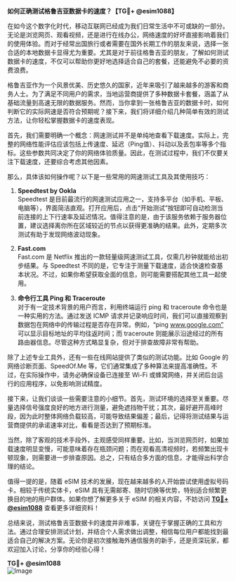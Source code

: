 **如何正确测试格鲁吉亚数据卡的速度？【TG💪+ @esim1088】**

在如今这个数字化时代，移动互联网已经成为我们日常生活中不可或缺的一部分。无论是浏览网页、观看视频，还是进行在线办公，网络速度的好坏直接影响着我们的使用体验。而对于经常出国旅行或者需要在国外长期工作的朋友来说，选择一张合适的本地数据卡显得尤为重要。尤其是对于前往格鲁吉亚的朋友，了解如何测试数据卡的速度，不仅可以帮助你更好地选择适合自己的套餐，还能避免不必要的资费浪费。

格鲁吉亚作为一个风景优美、历史悠久的国家，近年来吸引了越来越多的游客和商务人士。为了满足不同用户的需求，当地运营商提供了多种数据卡套餐，涵盖了从基础流量到高速无限的数据服务。然而，当你拿到一张格鲁吉亚的数据卡时，如何判断它的实际网速是否符合预期呢？接下来，我们将详细介绍几种简单有效的测试方法，让你轻松掌握数据卡的速度表现。

首先，我们需要明确一个概念：网速测试并不是单纯地查看下载速度。实际上，完整的网络性能评估应该包括上传速度、延迟（Ping值）、抖动以及丢包率等多个指标。这些参数共同决定了你的网络体验质量。因此，在测试过程中，我们不仅要关注下载速度，还要综合考虑其他因素。

那么，具体该如何操作呢？以下是一些常用的网速测试工具及其使用技巧：

1. **Speedtest by Ookla**  
   Speedtest 是目前最流行的网速测试应用之一，支持多平台（如手机、平板、电脑等），界面简洁直观。打开应用后，点击“开始测试”按钮即可自动检测当前连接的上下行速率及延迟情况。值得注意的是，由于该服务依赖于服务器位置，建议选择离你所在区域较近的节点以获得更准确的结果。此外，定期多次测试有助于发现网络波动现象。

2. **Fast.com**  
   Fast.com 是 Netflix 推出的一款轻量级网速测试工具，仅需几秒钟就能给出初步结果。与 Speedtest 不同的是，它专注于测量下载速度，适合快速检查基本状况。不过，如果你希望获取全面的信息，则可能需要搭配其他工具一起使用。

3. **命令行工具 Ping 和 Traceroute**  
   对于有一定技术背景的用户而言，利用终端运行 ping 和 traceroute 命令也是一种实用的方法。通过发送 ICMP 请求并记录响应时间，我们可以直接观察到数据包在网络中的传输过程是否存在异常。例如，“ping www.google.com” 可以显示目标地址的平均往返时间；而 traceroute 则能展示沿途经过的所有路由器信息。尽管这种方式略显复杂，但对于排查故障非常有帮助。

除了上述专业工具外，还有一些在线网站提供了类似的测试功能。比如 Google 的网络诊断页面、SpeedOf.Me 等，它们通常集成了多种算法来提高准确性。不过，在实际操作中，请务必确保设备已连接至 Wi-Fi 或蜂窝网络，并关闭后台运行的应用程序，以免影响测试精度。

接下来，让我们谈谈一些需要注意的小细节。首先，测试环境的选择至关重要。尽量选择信号强度良好的地方进行测量，避免遮挡物干扰；其次，最好避开高峰时段，因为此时整体网络负载较高，可能导致结果偏差；最后，记得将测试结果与运营商提供的承诺速率对比，看看是否达到了预期标准。

当然，除了客观的技术手段外，主观感受同样重要。比如，当浏览网页时，如果加载速度明显变慢，可能意味着存在瓶颈问题；而在观看高清视频时，若频繁出现卡顿现象，则需要进一步排查原因。总之，只有结合多方面的信息，才能得出科学合理的结论。

值得一提的是，随着 eSIM 技术的发展，现在越来越多的人开始尝试使用虚拟号码卡。相较于传统实体卡，eSIM 具有无需邮寄、随时切换等优势，特别适合频繁更换目的地的用户群体。如果你想了解更多关于 eSIM 的相关内容，不妨访问 **[TG💪+ @esim1088](https://t.me/s/esim1088)** 查看更多详细资料！

总结来说，测试格鲁吉亚数据卡的速度并非难事，关键在于掌握正确的工具和方法。通过合理安排测试计划，并结合个人需求做出调整，相信每位用户都能找到最适合自己的解决方案。无论你是初次接触海外通信服务的新手，还是资深玩家，都欢迎加入讨论，分享你的经验心得！

**TG💪+ @esim1088**  
![Image](https://i.postimg.cc/4NQfJmqS/Snipaste-2025-05-13-00-14-12.png)